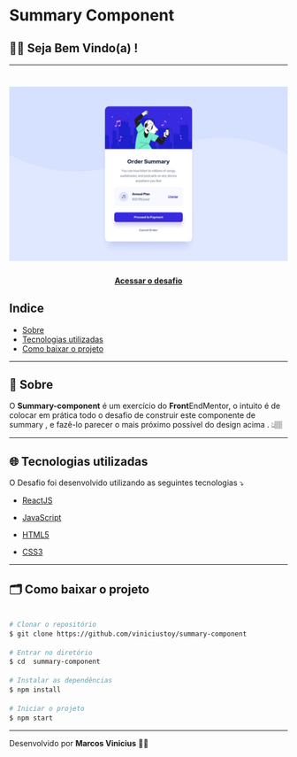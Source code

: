 # Summary Component

## 👋🏽 Seja Bem Vindo(a) !

---
<h1>
  <img src= "public/assets/design.jpg">
</h1>

<h4 align="center">
<a href= "https://www.frontendmentor.io/challenges/order-summary-component-QlPmajDUj">Acessar o desafio </a>
</h4>

## Indice

- [Sobre](#-Sobre)
- [Tecnologias utilizadas](#-Tecnologias-utilizadas)
- [Como baixar o projeto](#-Como-baixar-o-projeto)

---

## 🔖 Sobre

O **Summary-component** é um exercício do **Front**EndMentor, o intuito é de colocar em prática todo o desafio de construir este componente de summary , e fazê-lo parecer o mais próximo possível do design acima . 👆🏽

---

## 🌐 Tecnologias utilizadas

O Desafio foi desenvolvido utilizando as seguintes tecnologias ⤵

- [ReactJS](https://reactjs.org)
- [JavaScript](https://www.javascript.com/)
- [HTML5](https://pt.wikipedia.org/wiki/HTML5)

- [CSS3](https://pt.wikipedia.org/wiki/CSS3)

---

## 🗂 Como baixar o projeto

```bash

# Clonar o repositório
$ git clone https://github.com/viniciustoy/summary-component

# Entrar no diretório
$ cd  summary-component

# Instalar as dependências
$ npm install

# Iniciar o projeto
$ npm start

```

---

Desenvolvido por **Marcos Vinicius** 💪🏼
